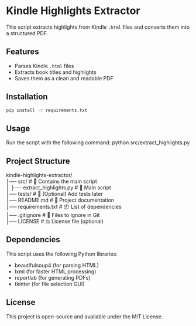# Kindle Highlights Extractor

This script extracts highlights from Kindle `.html` files and converts them into a structured PDF.

## Features
- Parses Kindle `.html` files
- Extracts book titles and highlights
- Saves them as a clean and readable PDF

## Installation
```sh
pip install -r requirements.txt 
```

## Usage
Run the script with the following command:
python src/extract_highlights.py

## Project Structure
kindle-highlights-extractor/   
│── src/                      # 📂 Contains the main script  
│   ├── extract_highlights.py   # 📝 Main script  
│── tests/                     # 📂 (Optional) Add tests later  
│── README.md                  # 📄 Project documentation  
│── requirements.txt            # 📦 List of dependencies  
│── .gitignore                  # 🚫 Files to ignore in Git  
│── LICENSE                     # ⚖️ License file (optional)  

## Dependencies
This script uses the following Python libraries:
- beautifulsoup4 (for parsing HTML)
- lxml (for faster HTML processing)
- reportlab (for generating PDFs)
- tkinter (for file selection GUI)

## License
This project is open-source and available under the MIT License.

